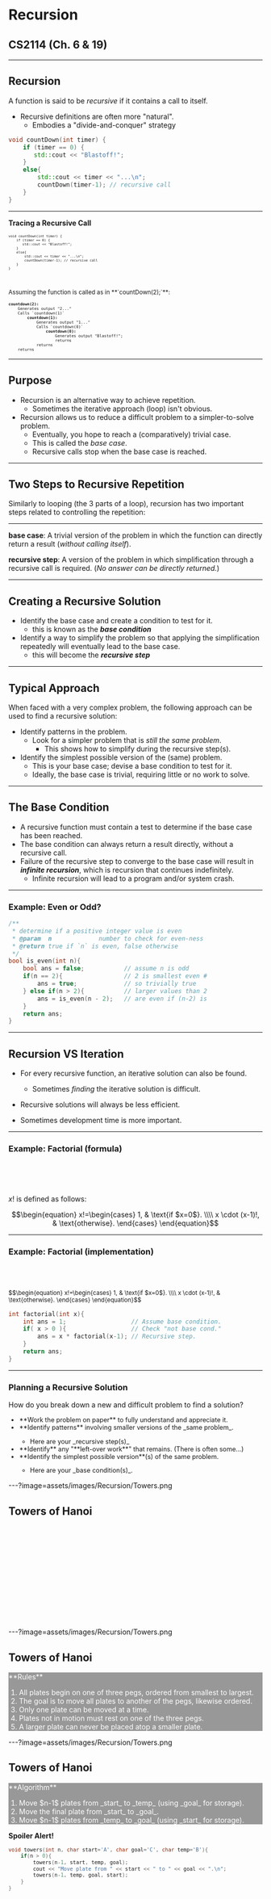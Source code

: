 # Recursion
## CS2114 (Ch. 6 & 19)

---

## Recursion

A function is said to be _recursive_ if it contains a call to itself.

* Recursive definitions are often more "natural".
    - Embodies a "divide-and-conquer" strategy

``` cpp
void countDown(int timer) {   
    if (timer == 0) {
       std::cout << "Blastoff!";
    }
    else{ 
        std::cout << timer << "...\n";
        countDown(timer-1); // recursive call
    }
}
```

---

**Tracing a Recursive Call**

<pre style="font-size: 0.55em;">
<code>void countDown(int timer) {   
    if (timer == 0) {
       std::cout << "Blastoff!";
    }
    else{ 
        std::cout << timer << "...\n";
        countDown(timer-1); // recursive call
    }
}</code></pre>

<br />
<p style="font-size: smaller;">Assuming the function is called as in **`countDown(2);`**:</p>
<pre style="font-size: 0.55em;">
<b>countdown(2):</b>
    Generates output "2..."
    Calls `countdown(1)`
        <b>countdown(1):</b>
            Generates output "1..."
            Calls `countdown(0)`
                <b>countdown(0):</b>
                    Generates output "Blastoff!";
                    returns
            returns
    returns
</pre>

---

## Purpose

* Recursion is an alternative way to achieve repetition.
    - Sometimes the iterative approach (loop) isn't obvious.
* Recursion allows us to reduce a difficult problem to a simpler-to-solve problem.
    - Eventually, you hope to reach a (comparatively) trivial case.
    - This is called the _base case_.
    - Recursive calls stop when the base case is reached.

---

## Two Steps to Recursive Repetition

Similarly to looping (the 3 parts of a loop), recursion has two important steps related to controlling the repetition:

----

**base case**:  A trivial version of the problem in which the function can directly return a result (_without calling itself_).

**recursive step**: A version of the problem in which simplification through a recursive call is required.  (_No answer can be directly returned._)

---

## Creating a Recursive Solution

* Identify the base case and create a condition to test for it.
    - this is known as the **_base condition_**
* Identify a way to simplify the problem so that applying the simplification repeatedly will eventually lead to the base case. 
    - this will become the **_recursive step_**

---

## Typical Approach

When faced with a very complex problem, the following approach can be used to find a recursive solution:

* Identify patterns in the problem.
    - Look for a simpler problem that is _still the same problem_.
        + This shows how to simplify during the recursive step(s).
* Identify the simplest possible version of the (same) problem.
    - This is your base case; devise a base condition to test for it.
    - Ideally, the base case is trivial, requiring little or no work to solve.



---

## The Base Condition

* A recursive function must contain a test to determine if the base case has been reached.
* The base condition can always return a result directly, without a recursive call.
* Failure of the recursive step to converge to the base case will result in **_infinite recursion_**, which is recursion that continues indefinitely.
    - Infinite recursion will lead to a program and/or system crash.

---

<!-- .slide: data-transition="slide", data-background="aliceblue" -->

### Example: Even or Odd?

``` cpp
/**
 * determine if a positive integer value is even
 * @param  n             number to check for even-ness
 * @return true if `n` is even, false otherwise
 */
bool is_even(int n){
    bool ans = false;           // assume n is odd
    if(n == 2){                 // 2 is smallest even #
        ans = true;             // so trivially true
    } else if(n > 2){           // larger values than 2
        ans = is_even(n - 2);   // are even if (n-2) is
    }                           
    return ans;                 
}
```


---

## Recursion VS Iteration

- For every recursive function, an iterative solution can also be found.
    - Sometimes _finding_ the iterative solution is difficult.

- Recursive solutions will always be less efficient.
- Sometimes development time is more important.


---


### Example: Factorial (formula)
<br /><br /><br />

$x!$ is defined as follows:

$$\begin{equation}
x!=\begin{cases}
    1, & \text{if $x=0$}.  \\\\
    x \cdot (x-1)!, & \text{otherwise}.
  \end{cases}
\end{equation}$$


---

<!-- .slide data-state="code-example" -->

### Example: Factorial (implementation)
<br /><br />

<small>
$$\begin{equation}
x!=\begin{cases}
    1, & \text{if $x=0$}.  \\\\
    x \cdot (x-1)!, & \text{otherwise}.
  \end{cases}
\end{equation}$$
</small>

<br />

```cpp
int factorial(int x){
    int ans = 1;                  // Assume base condition.
    if( x > 0 ){                  // Check "not base cond."
        ans = x * factorial(x-1); // Recursive step.
    }                             
    return ans;                   
}
```
<!-- .element data-fragment -->


---

### Planning a Recursive Solution
How do you break down a new and difficult problem to find a solution?

<ul style="font-size: 90%;">
<li> **Work the problem on paper** to fully understand and appreciate it.</li>
<li> **Identify patterns** involving smaller versions of the _same problem_.</li>
    <ul><li> Here are your _recursive step(s)_</li></ul>
<li> **Identify** any "**left-over work**" that remains. (There is often some...)</li>
<li> **Identify the simplest possible version**(s) of the same problem.</li>
    <ul><li> Here are your _base condition(s)_.</li></ul>
</ul>

---?image=assets/images/Recursion/Towers.png

## Towers of Hanoi

<br /><br /><br /><br /><br /><br /><br /><br /><br /><br /><br />

---?image=assets/images/Recursion/Towers.png

## Towers of Hanoi

<div style="background-color: rgba(0,0,0,0.4); color: white;">
<p>
**Rules**

<ol style=" padding-left: 1.5em; color: white;">
<li> All plates begin on one of three pegs, ordered from smallest to largest. </li>
<li> The goal is to move all plates to another of the pegs, likewise ordered.</li>
<li> Only one plate can be moved at a time. </li>
<li> Plates not in motion must rest on one of the three pegs.</li>
<li> A larger plate can never be placed atop a smaller plate.</li>
</ol>
</p>
</div>

---?image=assets/images/Recursion/Towers.png

## Towers of Hanoi

<div style="background-color: rgba(0,0,0,0.4); color: white;">
<p>
**Algorithm**

<ol style="padding-left: 1.5em; color: white;">
<li> Move $n-1$ plates from _start_ to _temp_ (using _goal_ for storage).</li>
<li> Move the final plate from _start_ to _goal_.</li>
<li> Move $n-1$ plates from _temp_ to _goal_ (using _start_ for storage).</li>
</ol>
</p>
</div>

__Spoiler Alert!__ 
<!-- .element: style="color: orangered; text-shadow: 2px 2px #000000;" class="fragment fade-in" data-fragment-index="1" -->
<small style="font-size: 85%;">

```cpp
void towers(int n, char start='A', char goal='C', char temp='B'){
    if(n > 0){
        towers(n-1, start, temp, goal);
        cout << "Move plate from " << start << " to " << goal << ".\n";
        towers(n-1, temp, goal, start);
    }
}
``` 
<!-- .element: class="fragment" data-fragment-index="2" -->
</small><!-- .element: class="fragment" data-fragment-index="2" -->




